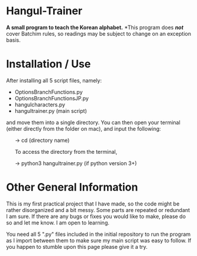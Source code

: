 # Hangul-Trainer
**A small program to teach the Korean alphabet.**
*This program does _**not**_ cover Batchim rules, so readings may be subject to change on an exception basis.

# Installation / Use
After installing all 5 script files, namely:
 
  - OptionsBranchFunctions.py
  - OptionsBranchFunctionsJP.py
  - hangulcharacters.py
  - hangultrainer.py (main script)

and move them into a single directory.
You can then open your terminal (either directly from the folder on mac), and input the following:
  
 &nbsp;&nbsp;&nbsp;&nbsp;&nbsp; -> cd (directory name)
  
 &nbsp;&nbsp;&nbsp;&nbsp;&nbsp; To access the directory from the terminal,
  
 &nbsp;&nbsp;&nbsp;&nbsp;&nbsp; -> python3 hangultrainer.py (if python version 3+)

# Other General Information

This is my first practical project that I have made, so the code might be rather disorganized and a bit messy. Some parts are repeated or redundant I am sure.
If there are any bugs or fixes you would like to make, please do so and let me know. I am open to learning.

You need all 5 ".py" files included in the initial repository to run the program as I import between them to make sure my main script was easy to follow.
If you happen to stumble upon this page please give it a try.
